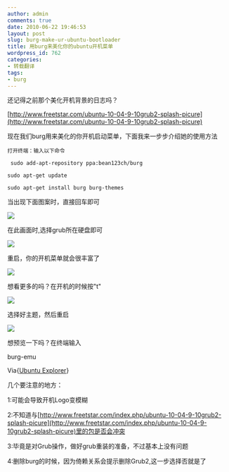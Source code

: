 ```yaml
---
author: admin
comments: true
date: 2010-06-22 19:46:53
layout: post
slug: burg-make-ur-ubuntu-bootloader
title: 用burg来美化你的ubuntu开机菜单
wordpress_id: 762
categories:
- 转载翻译
tags:
- burg
---
```


还记得之前那个美化开机背景的日志吗？

[http://www.freetstar.com/ubuntu-10-04-9-10grub2-splash-picure](http://www.freetstar.com/ubuntu-10-04-9-10grub2-splash-picure)

现在我们burg用来美化的你开机启动菜单，下面我来一步步介绍她的使用方法

	打开终端：输入以下命令  

	 sudo add-apt-repository ppa:bean123ch/burg   

	sudo apt-get update   

	sudo apt-get install burg burg-themes  

当出现下面图案时，直接回车即可

[![](http://www.freetstar.com/wp-content/uploads/2010/06/Screenshot3-300x215.png)](http://www.freetstar.com/wp-content/uploads/2010/06/Screenshot3.png)

在此画面时,选择grub所在硬盘即可

[![](http://www.freetstar.com/wp-content/uploads/2010/06/Screenshot-1-300x214.png)](http://www.freetstar.com/wp-content/uploads/2010/06/Screenshot-1.png)

重启，你的开机菜单就会很丰富了  

[![](http://www.freetstar.com/wp-content/uploads/2010/06/Selection_015.png)](http://www.freetstar.com/wp-content/uploads/2010/06/Selection_015.png)

想看更多的吗？在开机的时候按"t"

[![](http://www.freetstar.com/wp-content/uploads/2010/06/Selection_017.png)](http://www.freetstar.com/wp-content/uploads/2010/06/Selection_017.png)

选择好主题，然后重启

[![](http://www.freetstar.com/wp-content/uploads/2010/06/Selection_016.png)](http://www.freetstar.com/wp-content/uploads/2010/06/Selection_016.png)

想预览一下吗？在终端输入

burg-emu

Via{[Ubuntu Explorer](http://ubuntuexplore.blogspot.com/2010/06/ubuntu-how-to-beautify-your-bootloader.html)}

几个要注意的地方：

1:可能会导致开机Logo变模糊

2:不知道与[http://www.freetstar.com/index.php/ubuntu-10-04-9-10grub2-splash-picure](http://www.freetstar.com/index.php/ubuntu-10-04-9-10grub2-splash-picure)里的包是否会冲突

3:毕竟是对Grub操作，做好grub重装的准备，不过基本上没有问题

4:删除burg的时候，因为倚赖关系会提示删除Grub2,这一步选择否就是了

